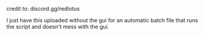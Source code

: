 credit to:
discord.gg/redlotus

I just have this uploaded without the gui for an automatic batch file that runs the script
and doesn't mess with the gui.
